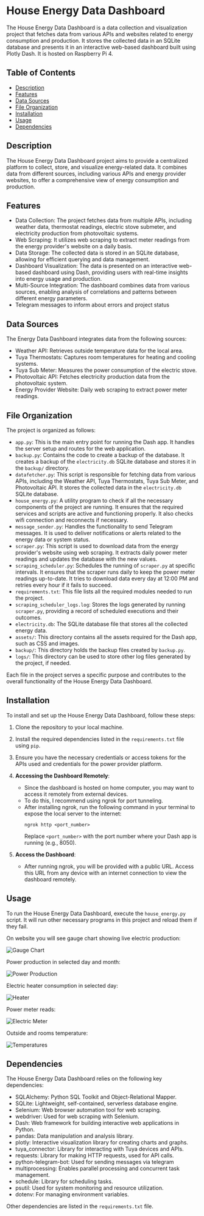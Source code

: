 # House Energy Data Dashboard

The House Energy Data Dashboard is a data collection and visualization project that fetches data from various APIs and websites related to energy consumption and production. It stores the collected data in an SQLite database and presents it in an interactive web-based dashboard built using Plotly Dash. It is hosted on Raspberry Pi 4.

## Table of Contents

- [Description](#description)
- [Features](#features)
- [Data Sources](#data-sources)
- [File Organization](#file-organization)
- [Installation](#installation)
- [Usage](#usage)
- [Dependencies](#dependencies)


## Description

The House Energy Data Dashboard project aims to provide a centralized platform to collect, store, and visualize energy-related data. It combines data from different sources, including various APIs and energy provider websites, to offer a comprehensive view of energy consumption and production.

## Features

- Data Collection: The project fetches data from multiple APIs, including weather data, thermostat readings, electric stove submeter, and electricity production from photovoltaic systems.
- Web Scraping: It utilizes web scraping to extract meter readings from the energy provider's website on a daily basis.
- Data Storage: The collected data is stored in an SQLite database, allowing for efficient querying and data management.
- Dashboard Visualization: The data is presented on an interactive web-based dashboard using Dash, providing users with real-time insights into energy usage and production.
- Multi-Source Integration: The dashboard combines data from various sources, enabling analysis of correlations and patterns between different energy parameters.
- Telegram messages to inform about errors and project status

## Data Sources

The Energy Data Dashboard integrates data from the following sources:

- Weather API: Retrieves outside temperature data for the local area.
- Tuya Thermostats: Captures room temperatures for heating and cooling systems.
- Tuya Sub Meter: Measures the power consumption of the electric stove.
- Photovoltaic API: Fetches electricity production data from the photovoltaic system.
- Energy Provider Website: Daily web scraping to extract power meter readings.

## File Organization

The project is organized as follows:

- `app.py`: This is the main entry point for running the Dash app. It handles the server setup and routes for the web application.
- `backup.py`: Contains the code to create a backup of the database. It creates a backup of the `electricity.db` SQLite database and stores it in the `backup/` directory.
- `datafetcher.py`: This script is responsible for fetching data from various APIs, including the Weather API, Tuya Thermostats, Tuya Sub Meter, and Photovoltaic API. It stores the collected data in the `electricity.db` SQLite database.
- `house_energy.py`: A utility program to check if all the necessary components of the project are running. It ensures that the required services and scripts are active and functioning properly. It also checks wifi connection and reconnects if necessary.
- `message_sender.py`: Handles the functionality to send Telegram messages. It is used to deliver notifications or alerts related to the energy data or system status.
- `scraper.py`: This script is used to download data from the energy provider's website using web scraping. It extracts daily power meter readings and updates the database with the new values.
- `scraping_scheduler.py`: Schedules the running of `scraper.py` at specific intervals. It ensures that the scraper runs daily to keep the power meter readings up-to-date. It tries to download data every day at 12:00 PM and retries every hour if it fails to succeed.
- `requirements.txt`: This file lists all the required modules needed to run the project.
- `scraping_scheduler_logs.log`: Stores the logs generated by running `scraper.py`, providing a record of scheduled executions and their outcomes.
- `electricity.db`: The SQLite database file that stores all the collected energy data.
- `assets/`: This directory contains all the assets required for the Dash app, such as CSS and images.
- `backup/`: This directory holds the backup files created by `backup.py`.
- `logs/`: This directory can be used to store other log files generated by the project, if needed.

Each file in the project serves a specific purpose and contributes to the overall functionality of the House Energy Data Dashboard.

## Installation

To install and set up the House Energy Data Dashboard, follow these steps:

1. Clone the repository to your local machine.
2. Install the required dependencies listed in the `requirements.txt` file using `pip`.
3. Ensure you have the necessary credentials or access tokens for the APIs used and credentials for the power provider platform.
4. **Accessing the Dashboard Remotely**:
   - Since the dashboard is hosted on home computer, you may want to access it remotely from external devices.
   - To do this, I recommend using ngrok for port tunneling.
   - After installing ngrok, run the following command in your terminal to expose the local server to the internet:
     ```
     ngrok http <port_number>
     ```
     Replace `<port_number>` with the port number where your Dash app is running (e.g., 8050).

5. **Access the Dashboard**:
   - After running ngrok, you will be provided with a public URL. Access this URL from any device with an internet connection to view the dashboard remotely.

## Usage

To run the House Energy Data Dashboard, execute the `house_energy.py` script. It will run other necessary programs in this project and reload them if they fail.

On website you will see gauge chart showing live electric production:

![Gauge Chart](print_screens/gauge_chart.png)

Power production in selected day and month:

![Power Production](print_screens/power_production.png)

Electric heater consumption in selected day:

![Heater](print_screens/heater.png)

Power meter reads:

![Electric Meter](print_screens/electric_meter.png)

Outside and rooms temperature:

![Temperatures](print_screens/temperatures.png)

## Dependencies

The House Energy Data Dashboard relies on the following key dependencies:

- SQLAlchemy: Python SQL Toolkit and Object-Relational Mapper.
- SQLite: Lightweight, self-contained, serverless database engine.
- Selenium: Web browser automation tool for web scraping.
- webdriver: Used for web scraping with Selenium.
- Dash: Web framework for building interactive web applications in Python.
- pandas: Data manipulation and analysis library.
- plotly: Interactive visualization library for creating charts and graphs.
- tuya_connector: Library for interacting with Tuya devices and APIs.
- requests: Library for making HTTP requests, used for API calls.
- python-telegram-bot: Used for sending messages via telegram
- multiprocessing: Enables parallel processing and concurrent task management.
- schedule: Library for scheduling tasks.
- psutil: Used for system monitoring and resource utilization.
- dotenv: For managing environment variables.

Other dependencies are listed in the `requirements.txt` file.